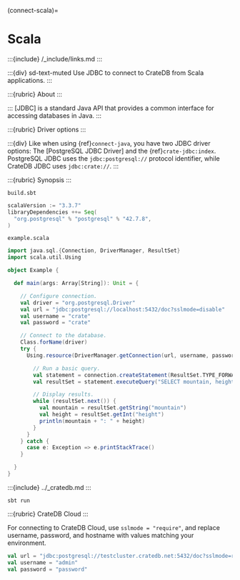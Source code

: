 (connect-scala)=

# Scala

:::{include} /_include/links.md
:::

:::{div} sd-text-muted
Use JDBC to connect to CrateDB from Scala applications.
:::

:::{rubric} About
:::

:::
[JDBC] is a standard Java API that provides a common interface for accessing
databases in Java.
:::

:::{rubric} Driver options
:::

:::{div}
Like when using {ref}`connect-java`, you have two JDBC driver options:
The [PostgreSQL JDBC Driver] and the {ref}`crate-jdbc:index`.
PostgreSQL JDBC uses the `jdbc:postgresql://` protocol identifier,
while CrateDB JDBC uses `jdbc:crate://`.
:::

:::{rubric} Synopsis
:::

`build.sbt`
```scala
scalaVersion := "3.3.7"
libraryDependencies ++= Seq(
  "org.postgresql" % "postgresql" % "42.7.8",
)
```
`example.scala`
```scala
import java.sql.{Connection, DriverManager, ResultSet}
import scala.util.Using

object Example {

  def main(args: Array[String]): Unit = {

    // Configure connection.
    val driver = "org.postgresql.Driver"
    val url = "jdbc:postgresql://localhost:5432/doc?sslmode=disable"
    val username = "crate"
    val password = "crate"

    // Connect to the database.
    Class.forName(driver)
    try {
      Using.resource(DriverManager.getConnection(url, username, password)) { connection =>

        // Run a basic query.
        val statement = connection.createStatement(ResultSet.TYPE_FORWARD_ONLY, ResultSet.CONCUR_READ_ONLY)
        val resultSet = statement.executeQuery("SELECT mountain, height FROM sys.summits ORDER BY height DESC LIMIT 5")

        // Display results.
        while (resultSet.next()) {
          val mountain = resultSet.getString("mountain")
          val height = resultSet.getInt("height")
          println(mountain + ": " + height)
        }
      }
    } catch {
      case e: Exception => e.printStackTrace()
    }

  }
}
```

:::{include} ../_cratedb.md
:::
```shell
sbt run
```

:::{rubric} CrateDB Cloud
:::

For connecting to CrateDB Cloud, use `sslmode = "require"`, and
replace username, password, and hostname with values matching
your environment.
```scala
val url = "jdbc:postgresql://testcluster.cratedb.net:5432/doc?sslmode=require"
val username = "admin"
val password = "password"
```
